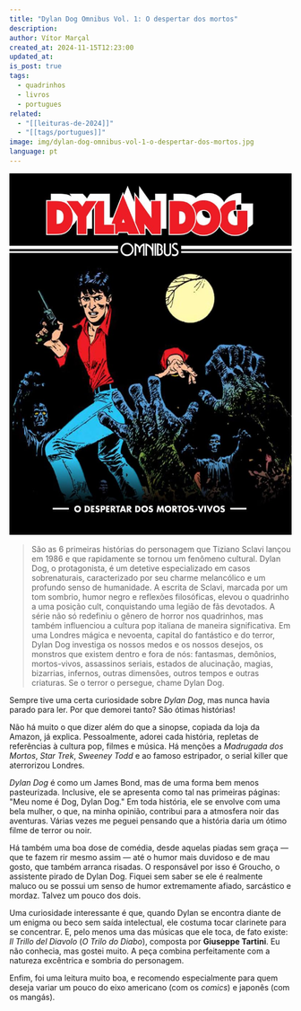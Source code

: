 ```yaml
---
title: "Dylan Dog Omnibus Vol. 1: O despertar dos mortos"
description: 
author: Vítor Marçal
created_at: 2024-11-15T12:23:00
updated_at: 
is_post: true
tags:
  - quadrinhos
  - livros
  - portugues
related:
  - "[[leituras-de-2024]]"
  - "[[tags/portugues]]"
image: img/dylan-dog-omnibus-vol-1-o-despertar-dos-mortos.jpg
language: pt
---
```


![Dylan Dog Omnibus Vol. 1: O despertar dos mortos](img/dylan-dog-omnibus-vol-1-o-despertar-dos-mortos.jpg)

> São as 6 primeiras histórias do personagem que Tiziano Sclavi lançou em 1986 e que rapidamente se tornou um fenômeno cultural. Dylan Dog, o protagonista, é um detetive especializado em casos sobrenaturais, caracterizado por seu charme melancólico e um profundo senso de humanidade. A escrita de Sclavi, marcada por um tom sombrio, humor negro e reflexões filosóficas, elevou o quadrinho a uma posição cult, conquistando uma legião de fãs devotados. A série não só redefiniu o gênero de horror nos quadrinhos, mas também influenciou a cultura pop italiana de maneira significativa. Em uma Londres mágica e nevoenta, capital do fantástico e do terror, Dylan Dog investiga os nossos medos e os nossos desejos, os monstros que existem dentro e fora de nós: fantasmas, demônios, mortos-vivos, assassinos seriais, estados de alucinação, magias, bizarrias, infernos, outras dimensões, outros tempos e outras criaturas. Se o terror o persegue, chame Dylan Dog.

Sempre tive uma certa curiosidade sobre _Dylan Dog_, mas nunca havia parado para ler. Por que demorei tanto? São ótimas histórias!

Não há muito o que dizer além do que a sinopse, copiada da loja da Amazon, já explica. Pessoalmente, adorei cada história, repletas de referências à cultura pop, filmes e música. Há menções a _Madrugada dos Mortos_, _Star Trek_, _Sweeney Todd_ e ao famoso estripador, o serial killer que aterrorizou Londres.

_Dylan Dog_ é como um James Bond, mas de uma forma bem menos pasteurizada. Inclusive, ele se apresenta como tal nas primeiras páginas: "Meu nome é Dog, Dylan Dog." Em toda história, ele se envolve com uma bela mulher, o que, na minha opinião, contribui para a atmosfera noir das aventuras. Várias vezes me peguei pensando que a história daria um ótimo filme de terror ou noir.

Há também uma boa dose de comédia, desde aquelas piadas sem graça — que te fazem rir mesmo assim — até o humor mais duvidoso e de mau gosto, que também arranca risadas. O responsável por isso é Groucho, o assistente pirado de Dylan Dog. Fiquei sem saber se ele é realmente maluco ou se possui um senso de humor extremamente afiado, sarcástico e mordaz. Talvez um pouco dos dois.

Uma curiosidade interessante é que, quando Dylan se encontra diante de um enigma ou beco sem saída intelectual, ele costuma tocar clarinete para se concentrar. E, pelo menos uma das músicas que ele toca, de fato existe: _Il Trillo del Diavolo_ (_O Trilo do Diabo_), composta por **Giuseppe Tartini**. Eu não conhecia, mas gostei muito. A peça combina perfeitamente com a natureza excêntrica e sombria do personagem.

Enfim, foi uma leitura muito boa, e recomendo especialmente para quem deseja variar um pouco do eixo americano (com os _comics_) e japonês (com os mangás).
